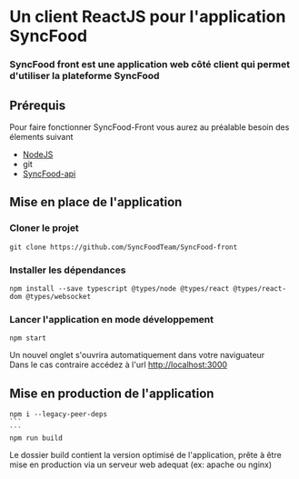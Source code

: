 # Un client ReactJS pour l'application SyncFood

### SyncFood front est une application web côté client qui permet d'utiliser la plateforme SyncFood

## Prérequis

Pour faire fonctionner SyncFood-Front vous aurez au préalable besoin des élements suivant
- [NodeJS](https://nodejs.org)
- git
- [SyncFood-api](https://github.com/SyncFoodTeam/SyncFood-api)

## Mise en place de l'application

### Cloner le projet
```
git clone https://github.com/SyncFoodTeam/SyncFood-front
```

### Installer les dépendances
```
npm install --save typescript @types/node @types/react @types/react-dom @types/websocket
```
### Lancer l'application en mode développement

```
npm start
```
Un nouvel onglet s'ouvrira automatiquement dans votre naviguateur   
Dans le cas contraire accédez à l'url [http://localhost:3000](http://localhost:3000)

## Mise en production de l'application

````
npm i --legacy-peer-deps
```
```
npm run build
````
Le dossier build contient la version optimisé de l'application, prête à être mise en production via un serveur web adequat (ex: apache ou nginx)

